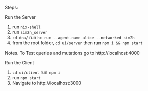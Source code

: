 Steps:

Run the Server
1. run `nix-shell`
2. run `sim2h_server`
3. `cd dna/` run `hc run --agent-name alice --networked sim2h`
4. from the root folder, `cd ui/server` then run `npm i && npm start`

Notes. To Test queries and mutations go to http://localhost:4000

Run the Client
1. `cd ui/client` run `npm i`
2. run `npm start`
3. Navigate to http://localhost:3000
